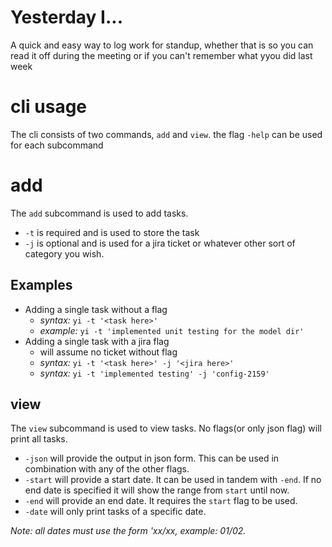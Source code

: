 # Yesterday I...

A quick and easy way to log work for standup, whether that is so you can read it off during the meeting or if you can't remember what yyou did last week

# cli usage
The cli consists of two commands, `add` and `view`.
the flag `-help` can be used for each subcommand
# add
The `add` subcommand is used to add tasks. 
- `-t` is required and is used to store the task
- `-j` is optional and is used for a jira ticket or whatever other sort of category you wish.
## Examples
 - Adding a single task without a flag
    - *syntax:* ```yi -t '<task here>'```
    - *example:* ```yi -t 'implemented unit testing for the model dir'```
- Adding a single task with a jira flag
    - will assume no ticket without flag
    - *syntax:* ```yi -t '<task here>' -j '<jira here>'```
    - *syntax:* ```yi -t 'implemented testing' -j 'config-2159'```


## view
The `view` subcommand is used to view tasks. No flags(or only json flag) will print all tasks.
- `-json` will provide the output in json form. This can be used in combination with any of the other flags.
- `-start` will provide a start date. It can be used in tandem with `-end`. If no end date is specified it will show the range from `start` until now.
- `-end` will provide an end date. It requires the `start` flag to be used.
- `-date` will only print tasks of a specific date.

*Note: all dates must use the form 'xx/xx, example: 01/02.*

